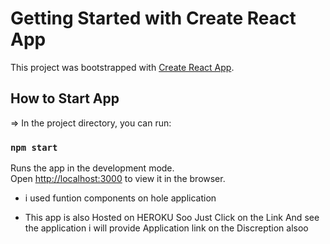 # Getting Started with Create React App

This project was bootstrapped with [Create React App](https://github.com/facebook/create-react-app).

##  How to Start App

=> In the project directory, you can run:

### `npm start`

Runs the app in the development mode.\
Open [http://localhost:3000](http://localhost:3000) to view it in the browser.

- i used funtion components on hole application 

- This app is also Hosted on HEROKU 
Soo Just Click on the Link And see the application
i will provide Application link on the Discreption alsoo